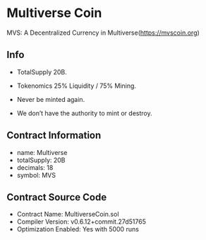 # Multiverse Coin

MVS: A Decentralized Currency in Multiverse(https://mvscoin.org)

## Info

- TotalSupply 20B.

- Tokenomics 25% Liquidity / 75% Mining.

- Never be minted again.

- We don’t have the authority to mint or destroy.

## Contract Information

- name: Multiverse
- totalSupply: 20B
- decimals: 18
- symbol: MVS

## Contract Source Code

- Contract Name: MultiverseCoin.sol
- Compiler Version: v0.6.12+commit.27d51765
- Optimization Enabled: Yes with 5000 runs
